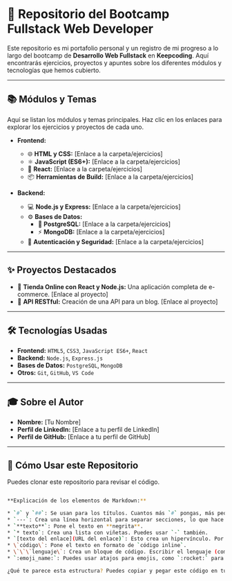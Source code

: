 # 🚀 Repositorio del Bootcamp Fullstack Web Developer

Este repositorio es mi portafolio personal y un registro de mi progreso a lo largo del bootcamp de **Desarrollo Web Fullstack** en **Keepcoding**. Aquí encontrarás ejercicios, proyectos y apuntes sobre los diferentes módulos y tecnologías que hemos cubierto.

---

## 📚 Módulos y Temas

Aquí se listan los módulos y temas principales. Haz clic en los enlaces para explorar los ejercicios y proyectos de cada uno.

- **Frontend:**
  - 🌐 **HTML y CSS:** [Enlace a la carpeta/ejercicios]
  - ⚛️ **JavaScript (ES6+):** [Enlace a la carpeta/ejercicios]
  - 🎨 **React:** [Enlace a la carpeta/ejercicios]
  - 📦 **Herramientas de Build:** [Enlace a la carpeta/ejercicios]

- **Backend:**
  - 💻 **Node.js y Express:** [Enlace a la carpeta/ejercicios]
  - ⚙️ **Bases de Datos:**
    - 🐘 **PostgreSQL:** [Enlace a la carpeta/ejercicios]
    - ⚡ **MongoDB:** [Enlace a la carpeta/ejercicios]
  - 🔐 **Autenticación y Seguridad:** [Enlace a la carpeta/ejercicios]

---

## ✨ Proyectos Destacados

- 🛒 **Tienda Online con React y Node.js:** Una aplicación completa de e-commerce. [Enlace al proyecto]
- 📝 **API RESTful:** Creación de una API para un blog. [Enlace al proyecto]

---

## 🛠️ Tecnologías Usadas

- **Frontend:** `HTML5`, `CSS3`, `JavaScript ES6+`, `React`
- **Backend:** `Node.js`, `Express.js`
- **Bases de Datos:** `PostgreSQL`, `MongoDB`
- **Otros:** `Git`, `GitHub`, `VS Code`

---

## 🎓 Sobre el Autor

- **Nombre:** [Tu Nombre]
- **Perfil de LinkedIn:** [Enlace a tu perfil de LinkedIn]
- **Perfil de GitHub:** [Enlace a tu perfil de GitHub]

---

## 🚀 Cómo Usar este Repositorio

Puedes clonar este repositorio para revisar el código.

```bash

**Explicación de los elementos de Markdown:**

* `#` y `##`: Se usan para los títulos. Cuantos más `#` pongas, más pequeño será el título. `#` es para el título principal, `##` para los subtítulos, y así sucesivamente.
* `---`: Crea una línea horizontal para separar secciones, lo que hace el `README` más legible.
* `**texto**`: Pone el texto en **negrita**.
* `* texto`: Crea una lista con viñetas. Puedes usar `-` también.
* `[texto del enlace](URL del enlace)`: Esto crea un hipervínculo. Por ejemplo, `[GitHub](https://github.com)` se verá como GitHub.
* \`código\`: Pone el texto en formato de `código inline`.
* \`\`\`lenguaje\`: Crea un bloque de código. Escribir el lenguaje (como `bash` en el ejemplo) le añade resaltado de sintaxis (colores) para que sea más fácil de leer.
* `:emoji_name:`: Puedes usar atajos para emojis, como `:rocket:` para 🚀. En [esta página](https://gist.github.com/rxaviers/7360908) puedes encontrar muchos más.

¿Qué te parece esta estructura? Puedes copiar y pegar este código en tu archivo `README.md` y luego personalizarlo con tus propios enlaces y proyectos.